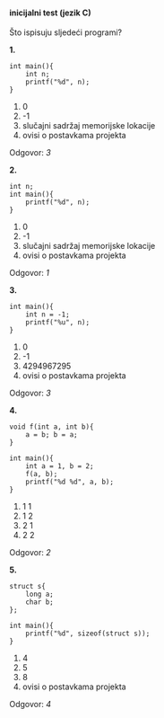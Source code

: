 #### inicijalni test (jezik C)

Što ispisuju sljedeći programi?

**1.**
```
int main(){
	int n;
	printf("%d", n);
}
```

1. 0
2. -1
3. slučajni sadržaj memorijske lokacije
4. ovisi o postavkama projekta

Odgovor: _3_

**2.**
```
int n;
int main(){
	printf("%d", n);
}
```

1. 0
2. -1
3. slučajni sadržaj memorijske lokacije
4. ovisi o postavkama projekta

Odgovor: _1_

**3.** 
```
int main(){
	int n = -1;
	printf("%u", n);
}
```
1. 0
2. -1
3. 4294967295
4. ovisi o postavkama projekta

Odgovor: _3_

**4.**
```
void f(int a, int b){
	a = b; b = a;
}

int main(){
	int a = 1, b = 2;
	f(a, b);
	printf("%d %d", a, b);
}
```
1. 1 1
2. 1 2
3. 2 1
4. 2 2

Odgovor: _2_

**5.** 
```
struct s{
	long a;
	char b;
};

int main(){
	printf("%d", sizeof(struct s));
}
```
1. 4
2. 5
3. 8
4. ovisi o postavkama projekta

Odgovor: _4_
